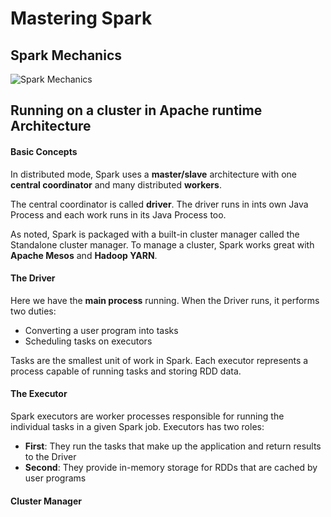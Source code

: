 # Mastering Spark

## Spark Mechanics

![Spark Mechanics](http://spark.apache.org/docs/latest/img/cluster-overview.png)

## Running on a cluster in Apache runtime Architecture

#### Basic Concepts

In distributed mode, Spark uses a **master/slave** architecture with one **central coordinator** and many distributed **workers**.

The central coordinator is called **driver**. The driver runs in ints own Java Process and each work runs in its Java Process too.

As noted, Spark is packaged with a built-in cluster manager called the Standalone cluster manager. To manage a cluster, Spark works great with **Apache Mesos** and **Hadoop YARN**.

#### The Driver

Here we have the **main process** running. When the Driver runs, it performs two duties:

- Converting a user program into tasks
- Scheduling tasks on executors

Tasks are the smallest unit of work in Spark. Each executor represents a process capable of running tasks and storing RDD data.

#### The Executor

Spark executors are worker processes responsible for running the individual tasks in a given Spark job. 
Executors has two roles: 
- **First**: They run the tasks that make up the application and return results to the Driver
- **Second**: They provide in-memory storage for RDDs that are cached by user programs

#### Cluster Manager
